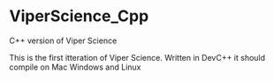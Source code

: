 # ViperScience_Cpp
C++ version of Viper Science

This is the first itteration of Viper Science. Written in DevC++ it should compile on Mac Windows and Linux

